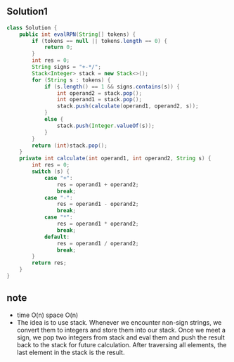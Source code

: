 ## Solution1
``` java
class Solution {
    public int evalRPN(String[] tokens) {
        if (tokens == null || tokens.length == 0) {
            return 0;
        }
        int res = 0;
        String signs = "+-*/";
        Stack<Integer> stack = new Stack<>();
        for (String s : tokens) {
            if (s.length() == 1 && signs.contains(s)) {
                int operand2 = stack.pop();
                int operand1 = stack.pop();
                stack.push(calculate(operand1, operand2, s));
            }
            else {
                stack.push(Integer.valueOf(s));
            }
        }
        return (int)stack.pop();
    }
    private int calculate(int operand1, int operand2, String s) {
        int res = 0;
        switch (s) {
            case "+": 
                res = operand1 + operand2;
                break;
            case "-": 
                res = operand1 - operand2;
                break;
            case "*": 
                res = operand1 * operand2;
                break;
            default:
                res = operand1 / operand2;
                break;
        }
        return res;
    }
}
```

## note
* time O(n) space O(n)
* The idea is to use stack. Whenever we encounter non-sign strings, we convert them to integers and store them into our stack.
Once we meet a sign, we pop two integers from stack and eval them and push the result back to the stack for future calculation.
After traversing all elements, the last element in the stack is the result.
